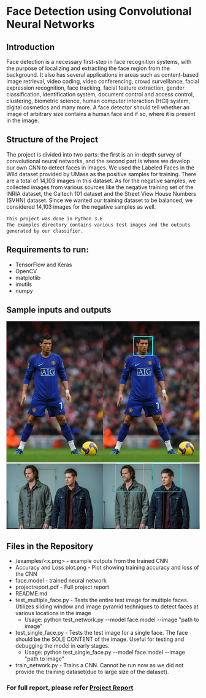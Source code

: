 # Face Detection using Convolutional Neural Networks

## Introduction
Face detection is a necessary first-step in face recognition systems, with the purpose of localizing and extracting the face region from the background. It also has several applications in areas such as content-based image retrieval, video coding, video conferencing, crowd surveillance, facial expression recognition, face tracking, facial feature extraction, gender classification, identification system, document control and access control, clustering, biometric science, human computer interaction (HCI) system, digital cosmetics and many more. A face detector should tell whether an image of arbitrary size contains a human face and if so, where it is present in the image.

## Structure of the Project
The project is divided into two parts: the first is an in-depth survey of convolutional neural networks, and the second part is where we develop our own CNN to detect faces in images.
We used the Labeled Faces in the Wild dataset provided by UMass as the positive samples for training. There are a total of 14,103 images in this dataset. As for the negative samples, we collected images from various sources like the negative training set of the INRIA dataset, the Caltech 101 dataset and the Street View House Numbers (SVHN) dataset. Since we wanted our training dataset to be balanced, we considered 14,103 images for the negative samples as well.

    This project was done in Python 3.6
    The examples directory contains various test images and the outputs generated by our classifier.

## Requirements to run:
- TensorFlow and Keras
- OpenCV
- matplotlib
- imutils
- numpy

## Sample inputs and outputs
![Example 1](https://github.com/csaiprashant/face_detection_cnn/blob/master/examples/a.png)
![Example 2](https://github.com/csaiprashant/face_detection_cnn/blob/master/examples/d.png)

## Files in the Repository
- /examples/<x.png> - example outputs from the trained CNN
- Accuracy and Loss plot.png - Plot showing training accuracy and loss of the CNN
- face.model - trained neural network
- projectreport.pdf - Full project report
- README.md
- test_multiple_face.py - Tests the entire test image for multiple faces. Utilizes sliding window and image pyramid techniques to detect faces at various locations in the image
    - Usage: python test_network.py --model face.model --image "path to image"
- test_single_face.py - Tests the test image for a single face. The face should be the SOLE CONTENT of the image. Useful for testing and debugging the model in early stages.
    - Usage: python test_single_face.py --model face.model --image "path to image"
- train_network.py - Trains a CNN. Cannot be run now as we did not provide the training dataset(due to large size of the dataset).

### For full report, please refer [Project Report](https://github.com/csaiprashant/face_detection_cnn/blob/master/projectreport.pdf)
